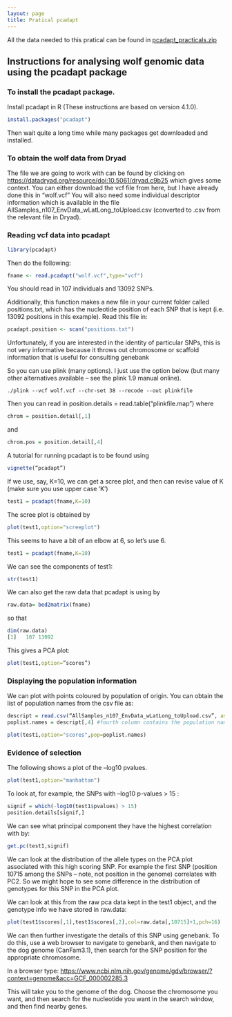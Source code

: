 ```yaml
---
layout: page
title: Pratical pcadapt
---
```


All the data needed to this pratical can be found in [pcadapt_practicals.zip](../assets/pcadapt_practicals.zip)


## Instructions for analysing wolf genomic data using the pcadapt package


### To install the pcadapt package.

Install pcadapt in R (These instructions are based on version 4.1.0).

```R
install.packages("pcadapt")
```
Then wait quite a long time while many packages get downloaded and installed. 


### To obtain the wolf data from Dryad

The file we are going to work with can be found by clicking on
https://datadryad.org/resource/doi:10.5061/dryad.c9b25
which gives some context. 
You can either download the vcf file from here, but I have already done this in “wolf.vcf”
You will also need some individual descriptor information which is available in the file AllSamples_n107_EnvData_wLatLong_toUpload.csv (converted to .csv from the relevant file in Dryad).

### Reading vcf data into pcadapt

```R
library(pcadapt)
```
Then do the following:

```R
fname <- read.pcadapt("wolf.vcf",type="vcf")
```
You should read in 107 individuals and 13092 SNPs.

Additionally, this function makes a new file in your current folder called positions.txt, which has the nucleotide position of each SNP that is kept (i.e. 13092 positions in this example). 
Read this file in:

```R
pcadapt.position <- scan("positions.txt")
```

Unfortunately, if you are interested in the identity of particular SNPs, this is not very informative because it throws out chromosome or scaffold information that is useful for consulting genebank

So you can use plink (many options). I just use the option below (but many other alternatives available – see the plink 1.9 manual online). 
```
./plink --vcf wolf.vcf --chr-set 38 --recode --out plinkfile
```

Then you can read in 
position.details = read.table(“plinkfile.map”)
where
```R
chrom = position.detail[,1]
```
and
```R
chrom.pos = position.detail[,4]
```

A tutorial for running pcadapt is to be found using 
```R
vignette(“pcadapt”)
```

If we use, say, K=10, we can get a scree plot, and then can revise value of K (make sure you use upper case ‘K’)
```R
test1 = pcadapt(fname,K=10)
```
The scree plot is obtained by 
```R
plot(test1,option="screeplot")
```
This seems to have a bit of an elbow at 6, so let’s use 6.

```R
test1 = pcadapt(fname,K=10)
```
We can see the components of test1:
```R
str(test1)
```
We can also get the raw data that pcadapt is using by
```R
raw.data= bed2matrix(fname)
```
so that
```R
dim(raw.data)
[1]   107 13092
```
This gives a PCA plot:
```R
plot(test1,option=”scores”)
```
### Displaying the population information

We can plot with points coloured by population of origin.
You can obtain the list of population names from the csv file as:
```R
descript = read.csv(“AllSamples_n107_EnvData_wLatLong_toUpload.csv”, as.is = T)
poplist.names = descript[,4] #fourth column contains the population names

plot(test1,option="scores",pop=poplist.names)
```
### Evidence of selection

The following shows a plot of the –log10 pvalues. 
```R
plot(test1,option="manhattan")
```

To look at, for example, the  SNPs with –log10 p-values > 15 :
```R
signif = which(-log10(test1$pvalues) > 15)
position.details[signif,]
```
We can see what principal component they have the highest correlation with by:
```R
get.pc(test1,signif)
```
We can look at the distribution of the allele types on the PCA plot associated with this high scoring SNP.
For example the first SNP (position 10715 among the SNPs – note, not position in the genome) correlates with PC2. So we might hope to see some difference in the distribution of genotypes for this SNP in the PCA plot. 

We can look at this from the raw pca data kept in the test1 object, and the genotype info we have stored in raw.data:
```R
plot(test1$scores[,1],test1$scores[,2],col=raw.data[,10715]+1,pch=16)
```
We can then further investigate the details of this SNP using genebank. To do this, use a web browser to navigate to genebank, and then navigate to the dog genome (CanFam3.1), then search for the SNP position for the appropriate chromosome. 

In a browser type:
https://www.ncbi.nlm.nih.gov/genome/gdv/browser/?context=genome&acc=GCF_000002285.3 

This will take you to the genome of the dog. Choose the chromosome you want, and then search for the nucleotide you want in the search window, and then find nearby genes. 
